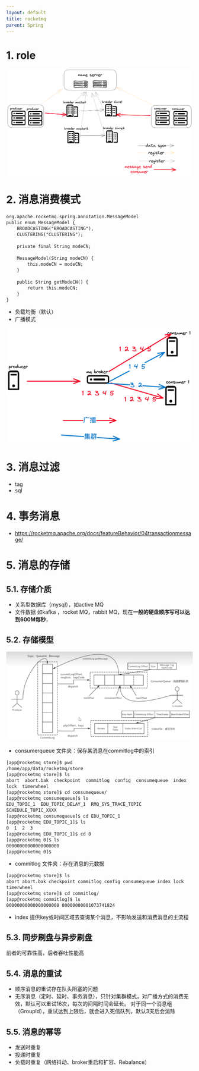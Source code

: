```yaml
---
layout: default
title: rocketmq
parent: Spring
---
```


# 1. role

![rocketmq_role.png](img%2Frocketmq_role.png)

# 2. 消息消费模式

```shell 
org.apache.rocketmq.spring.annotation.MessageModel
public enum MessageModel {
    BROADCASTING("BROADCASTING"),
    CLUSTERING("CLUSTERING");

    private final String modeCN;

    MessageModel(String modeCN) {
        this.modeCN = modeCN;
    }

    public String getModeCN() {
        return this.modeCN;
    }
}

```

- 负载均衡（默认）
- 广播模式

![img.png](img/rocketmq_message_model.png)

# 3. 消息过滤

- tag
- sql

# 4. 事务消息

- https://rocketmq.apache.org/docs/featureBehavior/04transactionmessage/

# 5. 消息的存储

## 5.1. 存储介质

- 关系型数据库（mysql），如active MQ
- 文件数据 如kafka ，rocket MQ，rabbit MQ，现在**一般的硬盘顺序写可以达到600M每秒**，

## 5.2. 存储模型
![img.png](img/rocketmq-disk-model.png)
- consumerqueue 文件夹：保存某消息在commitlog中的索引

```shell
[app@rocketmq store]$ pwd
/home/app/data/rocketmq/store
[app@rocketmq store]$ ls
abort  abort.bak  checkpoint  commitlog  config  consumequeue  index  lock  timerwheel
[app@rocketmq store]$ cd consumequeue/
[app@rocketmq consumequeue]$ ls
EDU_TOPIC_1  EDU_TOPIC_DELAY_1  RMQ_SYS_TRACE_TOPIC  SCHEDULE_TOPIC_XXXX
[app@rocketmq consumequeue]$ cd EDU_TOPIC_1
[app@rocketmq EDU_TOPIC_1]$ ls
0  1  2  3
[app@rocketmq EDU_TOPIC_1]$ cd 0
[app@rocketmq 0]$ ls
00000000000000000000
[app@rocketmq 0]$ 
```

- commitlog 文件夹：存在消息的元数据
```shell
[app@rocketmq store]$ ls
abort abort.bak checkpoint commitlog config consumequeue index lock timerwheel
[app@rocketmq store]$ cd commitlog/
[app@rocketmq commitlog]$ ls
00000000000000000000 00000000001073741824

```

- index 提供key或时间区域去查询某个消息，不影响发送和消费消息的主流程

## 5.3. 同步刷盘与异步刷盘

前者的可靠性高，后者吞吐性能高

## 5.4. 消息的重试

- 顺序消息的重试存在队头阻塞的问题
- 无序消息（定时、延时、事务消息），只针对集群模式，对广播方式的消费无效，默认可以重试16次，每次的间隔时间会延长。
  对于同一个消息组（GroupId），重试达到上限后，就会进入死信队列，默认3天后会消除

## 5.5. 消息的幂等

- 发送时重复
- 投递时重复
- 负载时重复（网络抖动、broker重启和扩容、Rebalance）

